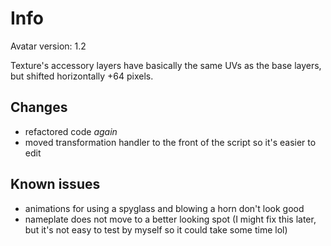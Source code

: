 # Info
Avatar version: 1.2

Texture's accessory layers have basically the same UVs as the base layers, but shifted horizontally +64 pixels.

## Changes
* refactored code _again_
* moved transformation handler to the front of the script so it's easier to edit

## Known issues
* animations for using a spyglass and blowing a horn don't look good
* nameplate does not move to a better looking spot (I might fix this later, but it's not easy to test by myself so it could take some time lol)

